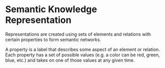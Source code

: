 # Semantic Knowledge Representation

Representations are created using sets of elements and relations with certain properties to form semantic networks.

A property is a label that describes some aspect of an element or relation. Each property has a set of possible values (e.g. a color can be red, green, blue, etc.) and takes on one of those values at any given time.
